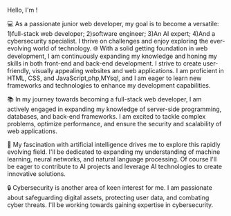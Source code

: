 Hello, I'm <Cristiano Miguel DCode Master/>!

💻 As a passionate junior web developer, my goal is to become a versatile:
1)full-stack web developer;
2)software engineer;
3)An AI expert;
4)And a cybersecurity specialist. 
I thrive on challenges and enjoy exploring the ever-evolving world of technology.
🌐 With a solid getting foundation in web development, I am continuously expanding my knowledge and honing my skills in both front-end and back-end development. 
I strive to create user-friendly, visually appealing websites and web applications. 
I am proficient in HTML, CSS, and JavaScript,php,MYsql, and I am eager to learn new frameworks and technologies to enhance my development capabilities.

📚 In my journey towards becoming a full-stack web developer, I am actively engaged in expanding my knowledge of server-side programming, databases, and back-end frameworks.
I am excited to tackle complex problems, optimize performance, and ensure the security and scalability of web applications.

🤖 My fascination with artificial intelligence drives me to explore this rapidly evolving field. I'll be dedicated to expanding my understanding of machine learning, neural networks, and natural language processing. 
Of course I'll be eager to contribute to AI projects and leverage AI technologies to create innovative solutions.

🔒 Cybersecurity is another area of keen interest for me. I am passionate about safeguarding digital assets, protecting user data, and combating cyber threats. 
I'll be working towards gaining expertise in cybersecurity.
